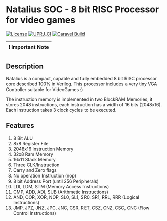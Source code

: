 # Natalius SOC - 8 bit RISC Processor for video games

[![License](https://img.shields.io/badge/License-Apache%202.0-blue.svg)](https://opensource.org/licenses/Apache-2.0) [![UPRJ_CI](https://github.com/efabless/caravel_project_example/actions/workflows/user_project_ci.yml/badge.svg)](https://github.com/efabless/caravel_project_example/actions/workflows/user_project_ci.yml) [![Caravel Build](https://github.com/efabless/caravel_project_example/actions/workflows/caravel_build.yml/badge.svg)](https://github.com/efabless/caravel_project_example/actions/workflows/caravel_build.yml)

| :exclamation: Important Note            |
|-----------------------------------------|

## Description
Natalius is a compact, capable and fully embedded 8 bit RISC processor core described 100% in Verilog. This processor includes a very tiny VGA Controller suitable for VideoGames :)

The instruction memory is implemented in two BlockRAM Memories, it stores 2048 instructions, each instruction has a width of 16 bits (2048x16). Each instruction takes 3 clock cycles to be executed.

## Features

1. 8 Bit ALU
2. 8x8 Register File
3. 2048x16 Instruction Memory
4. 32x8 Ram Memory
5. 16x11 Stack Memory
6. Three CLK/Instruction
7. Carry and Zero flags
8. No operation Instruction (nop)
9. 8 bit Address Port (until 256 Peripherals)
10. LDI, LDM, STM (Memory Access Instructions)
11. CMP, ADD, ADI, SUB (Arithmetic Instructions)
12. AND, OOR, XOR, NOP, SL0, SL1, SR0, SR1, RRL, RRR (Logical Instructions)
13. JMP, JPZ, JNZ, JPC, JNC, CSR, RET, CSZ, CNZ, CSC, CNC (Flow Control Instructions)

